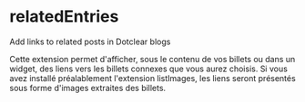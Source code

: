 # relatedEntries
Add links to related posts in Dotclear blogs 

Cette extension permet d'afficher, sous le contenu de vos billets ou dans un widget, des liens vers les billets connexes que vous aurez choisis. Si vous avez installé préalablement l'extension listImages, les liens seront présentés sous forme d'images extraites des billets.
